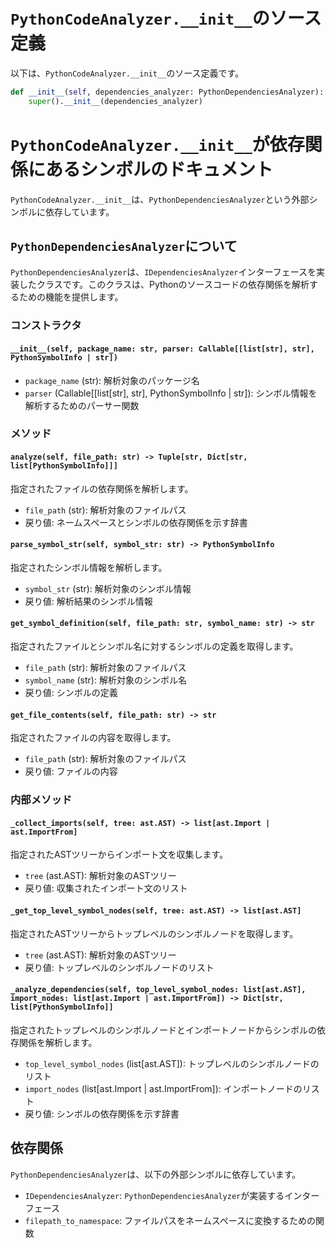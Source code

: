 # `PythonCodeAnalyzer.__init__`のソース定義

以下は、`PythonCodeAnalyzer.__init__`のソース定義です。

```python
def __init__(self, dependencies_analyzer: PythonDependenciesAnalyzer):
    super().__init__(dependencies_analyzer)
```

# `PythonCodeAnalyzer.__init__`が依存関係にあるシンボルのドキュメント

`PythonCodeAnalyzer.__init__`は、`PythonDependenciesAnalyzer`という外部シンボルに依存しています。

## `PythonDependenciesAnalyzer`について

`PythonDependenciesAnalyzer`は、`IDependenciesAnalyzer`インターフェースを実装したクラスです。このクラスは、Pythonのソースコードの依存関係を解析するための機能を提供します。

### コンストラクタ

#### `__init__(self, package_name: str, parser: Callable[[list[str], str], PythonSymbolInfo | str])`

- `package_name` (str): 解析対象のパッケージ名
- `parser` (Callable[[list[str], str], PythonSymbolInfo | str]): シンボル情報を解析するためのパーサー関数

### メソッド

#### `analyze(self, file_path: str) -> Tuple[str, Dict[str, list[PythonSymbolInfo]]]`

指定されたファイルの依存関係を解析します。

- `file_path` (str): 解析対象のファイルパス
- 戻り値: ネームスペースとシンボルの依存関係を示す辞書

#### `parse_symbol_str(self, symbol_str: str) -> PythonSymbolInfo`

指定されたシンボル情報を解析します。

- `symbol_str` (str): 解析対象のシンボル情報
- 戻り値: 解析結果のシンボル情報

#### `get_symbol_definition(self, file_path: str, symbol_name: str) -> str`

指定されたファイルとシンボル名に対するシンボルの定義を取得します。

- `file_path` (str): 解析対象のファイルパス
- `symbol_name` (str): 解析対象のシンボル名
- 戻り値: シンボルの定義

#### `get_file_contents(self, file_path: str) -> str`

指定されたファイルの内容を取得します。

- `file_path` (str): 解析対象のファイルパス
- 戻り値: ファイルの内容

### 内部メソッド

#### `_collect_imports(self, tree: ast.AST) -> list[ast.Import | ast.ImportFrom]`

指定されたASTツリーからインポート文を収集します。

- `tree` (ast.AST): 解析対象のASTツリー
- 戻り値: 収集されたインポート文のリスト

#### `_get_top_level_symbol_nodes(self, tree: ast.AST) -> list[ast.AST]`

指定されたASTツリーからトップレベルのシンボルノードを取得します。

- `tree` (ast.AST): 解析対象のASTツリー
- 戻り値: トップレベルのシンボルノードのリスト

#### `_analyze_dependencies(self, top_level_symbol_nodes: list[ast.AST], import_nodes: list[ast.Import | ast.ImportFrom]) -> Dict[str, list[PythonSymbolInfo]]`

指定されたトップレベルのシンボルノードとインポートノードからシンボルの依存関係を解析します。

- `top_level_symbol_nodes` (list[ast.AST]): トップレベルのシンボルノードのリスト
- `import_nodes` (list[ast.Import | ast.ImportFrom]): インポートノードのリスト
- 戻り値: シンボルの依存関係を示す辞書

## 依存関係

`PythonDependenciesAnalyzer`は、以下の外部シンボルに依存しています。

- `IDependenciesAnalyzer`: `PythonDependenciesAnalyzer`が実装するインターフェース
- `filepath_to_namespace`: ファイルパスをネームスペースに変換するための関数